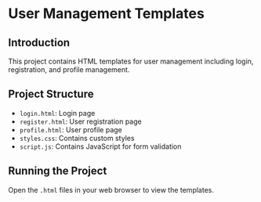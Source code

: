 # User Management Templates

## Introduction
This project contains HTML templates for user management including login, registration, and profile management.

## Project Structure
- `login.html`: Login page
- `register.html`: User registration page
- `profile.html`: User profile page
- `styles.css`: Contains custom styles
- `script.js`: Contains JavaScript for form validation

## Running the Project
Open the `.html` files in your web browser to view the templates.
